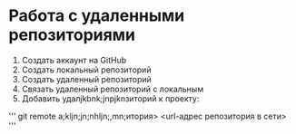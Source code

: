 # Работа с удаленными репозиториями

1. Создать аккаунт на GitHub
2. Создать локальный репозиторий
3. Создать удаленный репозиторий
4. Связать удаленный репозиторий с локальным
5. Добавить удалjkbnk;jnpjknзиторий к проекту:

'''
git remote a;kljn;jn;nhljn;,mn;итория> <url-адрес репозитория в сети>
'''
